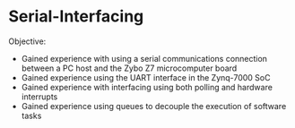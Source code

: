 # Serial-Interfacing

Objective:

- Gained experience with using a serial communications connection between a PC host and the Zybo Z7 microcomputer board
- Gained experience using the UART interface in the Zynq-7000 SoC
- Gained experience with interfacing using both polling and hardware interrupts
- Gained experience using queues to decouple the execution of software tasks
